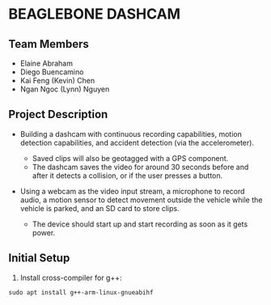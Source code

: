 # BEAGLEBONE DASHCAM
## Team Members
- Elaine Abraham
- Diego Buencamino
- Kai Feng (Kevin) Chen
- Ngan Ngoc (Lynn) Nguyen

## Project Description
- Building a dashcam with continuous recording capabilities, motion detection capabilities,
and accident detection (via the accelerometer). 
    - Saved clips will also be geotagged with a GPS component.
    - The dashcam saves the video for around 30 seconds before and after it detects a collision, or if the user presses a button.

- Using a webcam as the video input stream, a microphone to record audio, a motion sensor
to detect movement outside the vehicle while the vehicle is parked, and an SD card to store clips. 
    - The device should start up and start recording as soon as it gets power.

## Initial Setup
1. Install cross-compiler for g++: 

```sudo apt install g++-arm-linux-gnueabihf```
